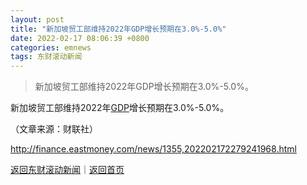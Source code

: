 ```yaml
---
layout: post
title: "新加坡贸工部维持2022年GDP增长预期在3.0%-5.0%"
date: 2022-02-17 08:06:39 +0800
categories: emnews
tags: 东财滚动新闻
---
```

> 新加坡贸工部维持2022年GDP增长预期在3.0%-5.0%。

<p>新加坡贸工部维持2022年<span id="Info.342"><a href="http://data.eastmoney.com/cjsj/gdp.html" class="infokey">GDP</a></span>增长预期在3.0%-5.0%。</p><p class="em_media">（文章来源：财联社）</p>

<http://finance.eastmoney.com/news/1355,202202172279241968.html>

[返回东财滚动新闻](//finews.withounder.com/emnews/)｜[返回首页](//finews.withounder.com/)
